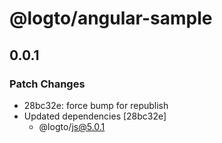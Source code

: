 # @logto/angular-sample

## 0.0.1

### Patch Changes

- 28bc32e: force bump for republish
- Updated dependencies [28bc32e]
  - @logto/js@5.0.1
